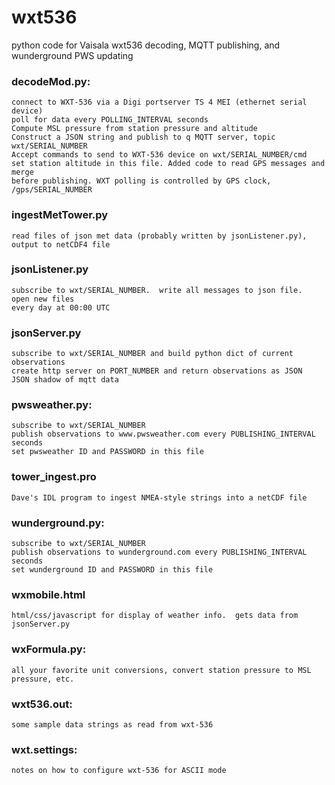 # wxt536
python code for Vaisala wxt536 decoding, MQTT publishing, and wunderground PWS updating

### decodeMod.py:
    connect to WXT-536 via a Digi portserver TS 4 MEI (ethernet serial device)
    poll for data every POLLING_INTERVAL seconds
    Compute MSL pressure from station pressure and altitude
    Construct a JSON string and publish to q MQTT server, topic wxt/SERIAL_NUMBER
    Accept commands to send to WXT-536 device on wxt/SERIAL_NUMBER/cmd
    set station altitude in this file. Added code to read GPS messages and merge
    before publishing. WXT polling is controlled by GPS clock, /gps/SERIAL_NUMBER

### ingestMetTower.py
    read files of json met data (probably written by jsonListener.py), output to netCDF4 file
            
### jsonListener.py
    subscribe to wxt/SERIAL_NUMBER.  write all messages to json file.  open new files
    every day at 00:00 UTC
    
### jsonServer.py
    subscribe to wxt/SERIAL_NUMBER and build python dict of current observations
    create http server on PORT_NUMBER and return observations as JSON
    JSON shadow of mqtt data
                
### pwsweather.py:
    subscribe to wxt/SERIAL_NUMBER
    publish observations to www.pwsweather.com every PUBLISHING_INTERVAL seconds
    set pwsweather ID and PASSWORD in this file
               
### tower_ingest.pro
    Dave's IDL program to ingest NMEA-style strings into a netCDF file
 
### wunderground.py:
    subscribe to wxt/SERIAL_NUMBER
    publish observations to wunderground.com every PUBLISHING_INTERVAL seconds
    set wunderground ID and PASSWORD in this file

### wxmobile.html
    html/css/javascript for display of weather info.  gets data from jsonServer.py
                  
### wxFormula.py:
    all your favorite unit conversions, convert station pressure to MSL pressure, etc.

### wxt536.out:
    some sample data strings as read from wxt-536

### wxt.settings:
    notes on how to configure wxt-536 for ASCII mode

